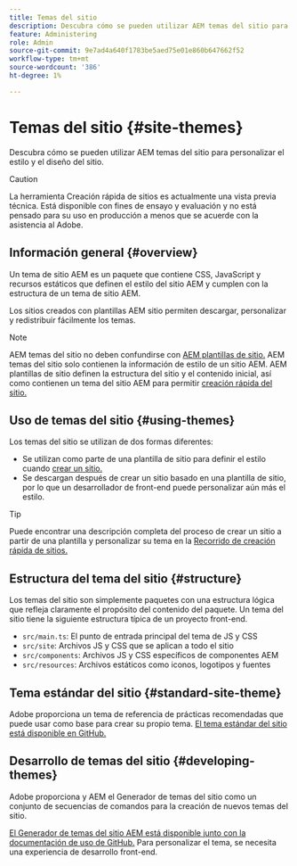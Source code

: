 ```yaml
---
title: Temas del sitio
description: Descubra cómo se pueden utilizar AEM temas del sitio para personalizar el estilo y el diseño del sitio.
feature: Administering
role: Admin
source-git-commit: 9e7ad4a640f1783be5aed75e01e860b647662f52
workflow-type: tm+mt
source-wordcount: '386'
ht-degree: 1%

---
```



# Temas del sitio {#site-themes}

Descubra cómo se pueden utilizar AEM temas del sitio para personalizar el estilo y el diseño del sitio.

>[!CAUTION]
>
>La herramienta Creación rápida de sitios es actualmente una vista previa técnica. Está disponible con fines de ensayo y evaluación y no está pensado para su uso en producción a menos que se acuerde con la asistencia al Adobe.

## Información general {#overview}

Un tema de sitio AEM es un paquete que contiene CSS, JavaScript y recursos estáticos que definen el estilo del sitio AEM y cumplen con la estructura de un tema de sitio AEM.

Los sitios creados con plantillas AEM sitio permiten descargar, personalizar y redistribuir fácilmente los temas.

>[!NOTE]
>
>AEM temas del sitio no deben confundirse con [AEM plantillas de sitio.](site-templates.md) AEM temas del sitio solo contienen la información de estilo de un sitio AEM. AEM plantillas de sitio definen la estructura del sitio y el contenido inicial, así como contienen un tema del sitio AEM para permitir [creación rápida del sitio.](create-site.md)

## Uso de temas del sitio {#using-themes}

Los temas del sitio se utilizan de dos formas diferentes:

* Se utilizan como parte de una plantilla de sitio para definir el estilo cuando [crear un sitio.](create-site.md)
* Se descargan después de crear un sitio basado en una plantilla de sitio, por lo que un desarrollador de front-end puede personalizar aún más el estilo.

>[!TIP]
>
>Puede encontrar una descripción completa del proceso de crear un sitio a partir de una plantilla y personalizar su tema en la [Recorrido de creación rápida de sitios.](/help/journey-sites/quick-site/overview.md)

## Estructura del tema del sitio {#structure}

Los temas del sitio son simplemente paquetes con una estructura lógica que refleja claramente el propósito del contenido del paquete. Un tema del sitio tiene la siguiente estructura típica de un proyecto front-end.

* `src/main.ts`: El punto de entrada principal del tema de JS y CSS
* `src/site`: Archivos JS y CSS que se aplican a todo el sitio
* `src/components`: Archivos JS y CSS específicos de componentes AEM
* `src/resources`: Archivos estáticos como iconos, logotipos y fuentes

## Tema estándar del sitio {#standard-site-theme}

Adobe proporciona un tema de referencia de prácticas recomendadas que puede usar como base para crear su propio tema. [El tema estándar del sitio está disponible en GitHub.](https://github.com/adobe/aem-site-template-standard-theme-e2e)

## Desarrollo de temas del sitio {#developing-themes}

Adobe proporciona y AEM el Generador de temas del sitio como un conjunto de secuencias de comandos para la creación de nuevos temas del sitio.

[El Generador de temas del sitio AEM está disponible junto con la documentación de uso de GitHub.](https://github.com/adobe/aem-site-theme-builder) Para personalizar el tema, se necesita una experiencia de desarrollo front-end.
